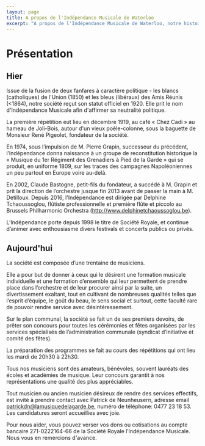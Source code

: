 ```yaml
---
layout: page
title: A propos de l'Indépendance Musicale de Waterloo
excerpt: "A propos de l'Indépendance Musicale de Waterloo, notre histoire en détails."
---
```


# Présentation

## Hier
Issue de la fusion de deux fanfares à caractère politique - les blancs (catholiques) de l'Union (1850) et les bleus (libéraux) des Amis Réunis (<1864), notre société reçut son statut officiel en 1920. Elle prit le nom d'Indépendance Musicale  afin d'affirmer sa neutralité politique.

La première répétition eut lieu en décembre 1919, au café « Chez Cadi » au hameau de Joli-Bois, autour d'un vieux poêle-colonne, sous la baguette de Monsieur René Pigeolet, fondateur de la société.

En 1974, sous l’impulsion de M. Pierre Grapin, successeur du précédent, l’Indépendance donna naissance à un groupe de reconstitution historique la « Musique du 1er  Régiment des Grenadiers à Pied de la Garde » qui se produit, en uniforme 1809, sur les traces des campagnes Napoléoniennes un peu partout en Europe voire au-delà.

En 2002, Claude Bastogne, petit-fils du fondateur, a succédé à M. Grapin et prit la direction de l’orchestre jusque fin 2013 avant de passer la main à M. Detilloux. Depuis 2016, l'Indépendance est dirigée par Delphine Tchaoussoglou, flûtiste professionnelle et première flûte et piccolo au Brussels Philharmonic Orchestra (http://www.delphinetchaoussoglou.be).

L’Indépendance porte depuis 1998 le titre de Société Royale, et continue d’animer avec enthousiasme divers festivals et concerts publics ou privés.

## Aujourd'hui
La société est composée d’une trentaine de musiciens.

Elle a pour but de donner à ceux qui le désirent  une formation musicale individuelle et une formation d’ensemble qui leur permettent de prendre place dans l’orchestre et de leur procurer ainsi par la suite, un divertissement exaltant, tout en cultivant de nombreuses qualités telles que l’esprit d’équipe, le goût du beau, le sens social et surtout, cette faculté rare de pouvoir rendre service avec désintéressement.

Sur le plan communal, la société se fait un de ses premiers devoirs, de prêter son concours pour toutes les cérémonies et fêtes organisées par les services spécialisés de l’administration communale (syndicat d’initiative et comité des fêtes).

La préparation des programmes se fait au cours des répétitions qui ont lieu les mardi de 20h30 à 22h30.

Tous nos musiciens sont des amateurs, bénévoles, souvent lauréats des écoles et académies de musique. Leur concours garantit à nos représentations une qualité des plus appréciables.

Tout musicien ou ancien musicien désireux de rendre des services effectifs, est invité à prendre contact avec Patrick de Neunheusern, adresse email patrickdn@lamusiquedelagarde.be, numéro de téléphone: 0477 23 18 53. Les candidatures seront accueillies avec joie.

Pour nous aider, vous pouvez verser vos dons ou cotisations au compte bancaire 271-0222164-66 de la Société Royale l’Indépendance Musicale. Nous vous en remercions d'avance.


